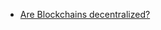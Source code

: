 
* [Are Blockchains decentralized?](https://assets-global.website-files.com/5fd11235b3950c2c1a3b6df4/62af6c641a672b3329b9a480\_Unintended\_Centralities\_in\_Distributed\_Ledgers.pdf)
